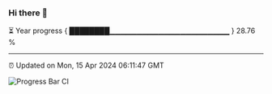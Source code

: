 ### Hi there 👋

⏳ Year progress { ████████▁▁▁▁▁▁▁▁▁▁▁▁▁▁▁▁▁▁▁▁▁▁ } 28.76 %

---

⏰ Updated on Mon, 15 Apr 2024 06:11:47 GMT

![Progress Bar CI](https://github.com/Shyam-Makwana/GitHub-Actions-Demo/workflows/Progress%20Bar%20CI/badge.svg)
